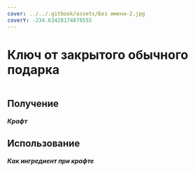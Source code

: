 ```yaml
---
cover: ../../.gitbook/assets/Без имени-2.jpg
coverY: -234.63428174878555
---
```


# Ключ от закрытого обычного подарка

<figure><img src="../../.gitbook/assets/common_key_128.png" alt=""><figcaption></figcaption></figure>

## Получение

#### _Крафт_
## Использование

#### _Как ингредиент при крафте_

